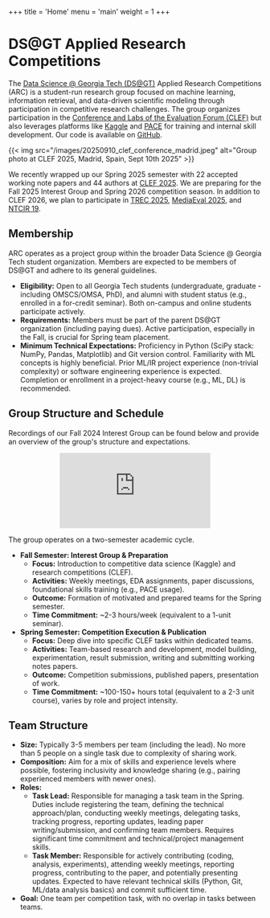+++
title = 'Home'
menu = 'main'
weight = 1
+++

# DS@GT Applied Research Competitions

The [Data Science @ Georgia Tech (DS@GT)](https://datasciencegt.org) Applied Research Competitions (ARC) is a student-run research group focused on machine learning, information retrieval, and data-driven scientific modeling through participation in competitive research challenges.
The group organizes participation in the [Conference and Labs of the Evaluation Forum (CLEF)](https://www.clef-initiative.eu) but also leverages platforms like [Kaggle](https://www.kaggle.com) and [PACE](https://pace.gatech.edu) for training and internal skill development.
Our code is available on [GitHub](https://github.com/dsgt-arc).

{{< img src="/images/20250910_clef_conference_madrid.jpeg" alt="Group photo at CLEF 2025, Madrid, Spain, Sept 10th 2025" >}}

We recently wrapped up our Spring 2025 semester with 22 accepted working note papers and 44 authors at [CLEF 2025](https://clef2025.clef-initiative.eu).
We are preparing for the Fall 2025 Interest Group and Spring 2026 competition season.
In addition to CLEF 2026, we plan to participate in [TREC 2025](https://trec.nist.gov), [MediaEval 2025](https://multimediaeval.github.io), and [NTCIR 19](https://research.nii.ac.jp/ntcir/ntcir-19).

## Membership

ARC operates as a project group within the broader Data Science @ Georgia Tech student organization.
Members are expected to be members of DS@GT and adhere to its general guidelines.

- **Eligibility:** Open to all Georgia Tech students (undergraduate, graduate - including OMSCS/OMSA, PhD), and alumni with student status (e.g., enrolled in a for-credit seminar). Both on-campus and online students participate actively.
- **Requirements:** Members must be part of the parent DS@GT organization (including paying dues). Active participation, especially in the Fall, is crucial for Spring team placement.
- **Minimum Technical Expectations:** Proficiency in Python (SciPy stack: NumPy, Pandas, Matplotlib) and Git version control. Familiarity with ML concepts is highly beneficial. Prior ML/IR project experience (non-trivial complexity) or software engineering experience is expected. Completion or enrollment in a project-heavy course (e.g., ML, DL) is recommended.

## Group Structure and Schedule

Recordings of our Fall 2024 Interest Group can be found below and provide an overview of the group's structure and expectations.

<div class="video-responsive" align="center">
<iframe src="https://www.youtube-nocookie.com/embed/videoseries?si=EvIbPEjtD9H5MxKz&amp;list=PLaBtWXB-9VkYjmihEIgiyjfSLWikEVHc7" title="YouTube video player" frameborder="0" allow="accelerometer; autoplay; clipboard-write; encrypted-media; gyroscope; picture-in-picture; web-share" referrerpolicy="strict-origin-when-cross-origin" allowfullscreen></iframe>
</div>

The group operates on a two-semester academic cycle.

- **Fall Semester: Interest Group & Preparation**
  - **Focus:** Introduction to competitive data science (Kaggle) and research competitions (CLEF).
  - **Activities:** Weekly meetings, EDA assignments, paper discussions, foundational skills training (e.g., PACE usage).
  - **Outcome:** Formation of motivated and prepared teams for the Spring semester.
  - **Time Commitment:** ~2-3 hours/week (equivalent to a 1-unit seminar).
- **Spring Semester: Competition Execution & Publication**
  - **Focus:** Deep dive into specific CLEF tasks within dedicated teams.
  - **Activities:** Team-based research and development, model building, experimentation, result submission, writing and submitting working notes papers.
  - **Outcome:** Competition submissions, published papers, presentation of work.
  - **Time Commitment:** ~100-150+ hours total (equivalent to a 2-3 unit course), varies by role and project intensity.

## Team Structure

- **Size:** Typically 3-5 members per team (including the lead). No more than 5 people on a single task due to complexity of sharing work.
- **Composition:** Aim for a mix of skills and experience levels where possible, fostering inclusivity and knowledge sharing (e.g., pairing experienced members with newer ones).
- **Roles:**
  - **Task Lead:** Responsible for managing a task team in the Spring. Duties include registering the team, defining the technical approach/plan, conducting weekly meetings, delegating tasks, tracking progress, reporting updates, leading paper writing/submission, and confirming team members. Requires significant time commitment and technical/project management skills.
  - **Task Member:** Responsible for actively contributing (coding, analysis, experiments), attending weekly meetings, reporting progress, contributing to the paper, and potentially presenting updates. Expected to have relevant technical skills (Python, Git, ML/data analysis basics) and commit sufficient time.
- **Goal:** One team per competition task, with no overlap in tasks between teams.
